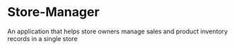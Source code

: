 # Store-Manager
An application that helps store owners manage sales and product inventory records 
in a single store


